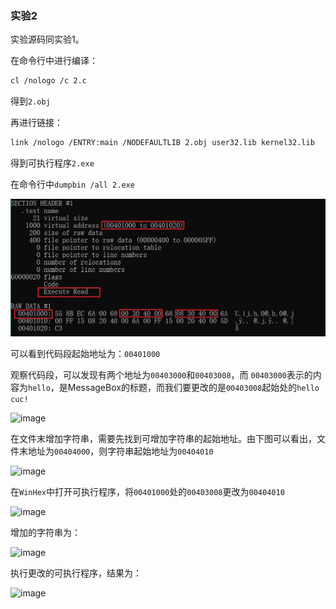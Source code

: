 ### 实验2

实验源码同实验1。

在命令行中进行编译：
```txt
cl /nologo /c 2.c
```

得到```2.obj```

再进行链接：
```txt
link /nologo /ENTRY:main /NODEFAULTLIB 2.obj user32.lib kernel32.lib
```

得到可执行程序```2.exe```

在命令行中```dumpbin /all 2.exe```

![image](1.jpg)

可以看到代码段起始地址为：```00401000```

观察代码段，可以发现有两个地址为```00403000```和```00403008```，而
```00403000```表示的内容为```hello```，是MessageBox的标题，而我们要更改的是```00403008```起始处的```hello cuc!```

![image](2.jpg)

在文件末增加字符串，需要先找到可增加字符串的起始地址。由下图可以看出，文件末地址为```00404000```，则字符串起始地址为```00404010```

![image](3.jpg)

在```WinHex```中打开可执行程序，将```00401000```处的```00403008```更改为```00404010```

![image](4.jpg)

增加的字符串为：

![image](5.jpg)

执行更改的可执行程序，结果为：

![image](6.jpg)
